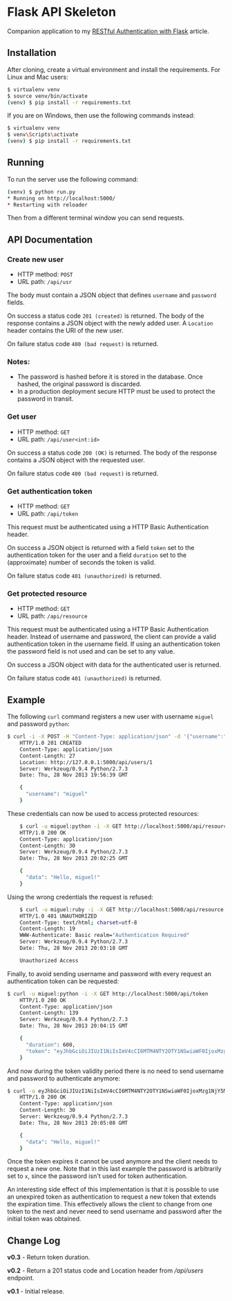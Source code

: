 # Flask API Skeleton
Companion application to my [RESTful Authentication with Flask](http://blog.miguelgrinberg.com/post/restful-authentication-with-flask) article.

## Installation
After cloning, create a virtual environment and install the requirements. For Linux and Mac users:

```sh
$ virtualenv venv
$ source venv/bin/activate
(venv) $ pip install -r requirements.txt
```
If you are on Windows, then use the following commands instead:
```sh
$ virtualenv venv
$ venv\Scripts\activate
(venv) $ pip install -r requirements.txt
```
## Running
To run the server use the following command:
```sh
(venv) $ python run.py
* Running on http://localhost:5000/
* Restarting with reloader
```
Then from a different terminal window you can send requests.

## API Documentation
### Create new user
- HTTP method: `POST`
- URL path: `/api/usr`

The body must contain a JSON object that defines `username` and `password` fields.

On success a status code `201 (created)` is returned. The body of the response contains a JSON object with the newly added user. A `Location` header contains the URI of the new user.

On failure status code `400 (bad request)` is returned.
### Notes:
- The password is hashed before it is stored in the database. Once hashed, the original password is discarded.
- In a production deployment secure HTTP must be used to protect the password in transit.

### Get user
- HTTP method: `GET`
- URL path: `/api/user<int:id>`

On success a status code `200 (OK)` is returned. The body of the response contains a JSON object with the requested user.

On failure status code `400 (bad request)` is returned.

### Get authentication token
- HTTP method: `GET`
- URL path: `/api/token`

This request must be authenticated using a HTTP Basic Authentication header.

On success a JSON object is returned with a field `token` set to the authentication token for the user and a field `duration` set to the (approximate) number of seconds the token is valid.

On failure status code `401 (unauthorized)` is returned.

### Get protected resource
- HTTP method: `GET`
- URL path: `/api/resource`
 
This request must be authenticated using a HTTP Basic Authentication header. Instead of username and password, the client can provide a valid authentication token in the username field. If using an authentication token the password field is not used and can be set to any value.

On success a JSON object with data for the authenticated user is returned.

On failure status code `401 (unauthorized)` is returned.

## Example
The following `curl` command registers a new user with username `miguel` and password `python`:
```sh
$ curl -i -X POST -H "Content-Type: application/json" -d '{"username":"miguel","password":"python"}' http://127.0.0.1:5000/api/users
    HTTP/1.0 201 CREATED
    Content-Type: application/json
    Content-Length: 27
    Location: http://127.0.0.1:5000/api/users/1
    Server: Werkzeug/0.9.4 Python/2.7.3
    Date: Thu, 28 Nov 2013 19:56:39 GMT

    {
      "username": "miguel"
    }
```
These credentials can now be used to access protected resources:
```sh
    $ curl -u miguel:python -i -X GET http://localhost:5000/api/resource
    HTTP/1.0 200 OK
    Content-Type: application/json
    Content-Length: 30
    Server: Werkzeug/0.9.4 Python/2.7.3
    Date: Thu, 28 Nov 2013 20:02:25 GMT

    {
      "data": "Hello, miguel!"
    }
```
Using the wrong credentials the request is refused:
```sh
    $ curl -u miguel:ruby -i -X GET http://localhost:5000/api/resource
    HTTP/1.0 401 UNAUTHORIZED
    Content-Type: text/html; charset=utf-8
    Content-Length: 19
    WWW-Authenticate: Basic realm="Authentication Required"
    Server: Werkzeug/0.9.4 Python/2.7.3
    Date: Thu, 28 Nov 2013 20:03:18 GMT

    Unauthorized Access
```
Finally, to avoid sending username and password with every request an authentication token can be requested:
```sh
$ curl -u miguel:python -i -X GET http://localhost:5000/api/token
    HTTP/1.0 200 OK
    Content-Type: application/json
    Content-Length: 139
    Server: Werkzeug/0.9.4 Python/2.7.3
    Date: Thu, 28 Nov 2013 20:04:15 GMT

    {
      "duration": 600,
      "token": "eyJhbGciOiJIUzI1NiIsImV4cCI6MTM4NTY2OTY1NSwiaWF0IjoxMzg1NjY5MDU1fQ.eyJpZCI6MX0.XbOEFJkhjHJ5uRINh2JA1BPzXjSohKYDRT472wGOvjc"
    }
```
And now during the token validity period there is no need to send username and password to authenticate anymore:
```sh
$ curl -u eyJhbGciOiJIUzI1NiIsImV4cCI6MTM4NTY2OTY1NSwiaWF0IjoxMzg1NjY5MDU1fQ.eyJpZCI6MX0.XbOEFJkhjHJ5uRINh2JA1BPzXjSohKYDRT472wGOvjc:x -i -X GET http://localhost:5000/api/resource
    HTTP/1.0 200 OK
    Content-Type: application/json
    Content-Length: 30
    Server: Werkzeug/0.9.4 Python/2.7.3
    Date: Thu, 28 Nov 2013 20:05:08 GMT

    {
      "data": "Hello, miguel!"
    }
```
Once the token expires it cannot be used anymore and the client needs to request a new one. Note that in this last example the password is arbitrarily set to `x`, since the password isn't used for token authentication.

An interesting side effect of this implementation is that it is possible to use an unexpired token as authentication to request a new token that extends the expiration time. This effectively allows the client to change from one token to the next and never need to send username and password after the initial token was obtained.

## Change Log
**v0.3** - Return token duration.

**v0.2** - Return a 201 status code and Location header from */api/users* endpoint.

**v0.1** - Initial release.
